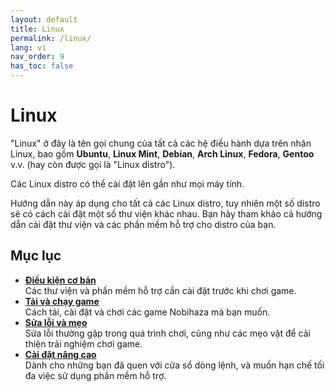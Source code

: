 ```yaml
---
layout: default
title: Linux
permalink: /linux/
lang: vi
nav_order: 9
has_toc: false
---
```


# Linux

"Linux" ở đây là tên gọi chung của tất cả các hệ điều hành dựa trên nhân Linux, bao gồm **Ubuntu**, **Linux Mint**, **Debian**, **Arch Linux**, **Fedora**, **Gentoo** v.v. (hay còn được gọi là "Linux distro").

Các Linux distro có thể cài đặt lên gần như mọi máy tính.

Hướng dẫn này áp dụng cho tất cả các Linux distro, tuy nhiên một số distro sẽ có cách cài đặt một số thư viện khác nhau. Bạn hãy tham khảo cả hướng dẫn cài đặt thư viện và các phần mềm hỗ trợ cho distro của bạn.

## Mục lục

* **[Điều kiện cơ bản](prerequisities)**<br>Các thư viện và phần mềm hỗ trợ cần cài đặt trước khi chơi game.
* **[Tải và chạy game](installation)**<br>Cách tải, cài đặt và chơi các game Nobihaza mà bạn muốn.
* **[Sửa lỗi và mẹo](troubleshooting)**<br>Sửa lỗi thường gặp trong quá trình chơi, cũng như các mẹo vặt để cải thiện trải nghiệm chơi game.
* **[Cài đặt nâng cao](advanced)**<br>Dành cho những bạn đã quen với cửa sổ dòng lệnh, và muốn hạn chế tối đa việc sử dụng phần mềm hỗ trợ.